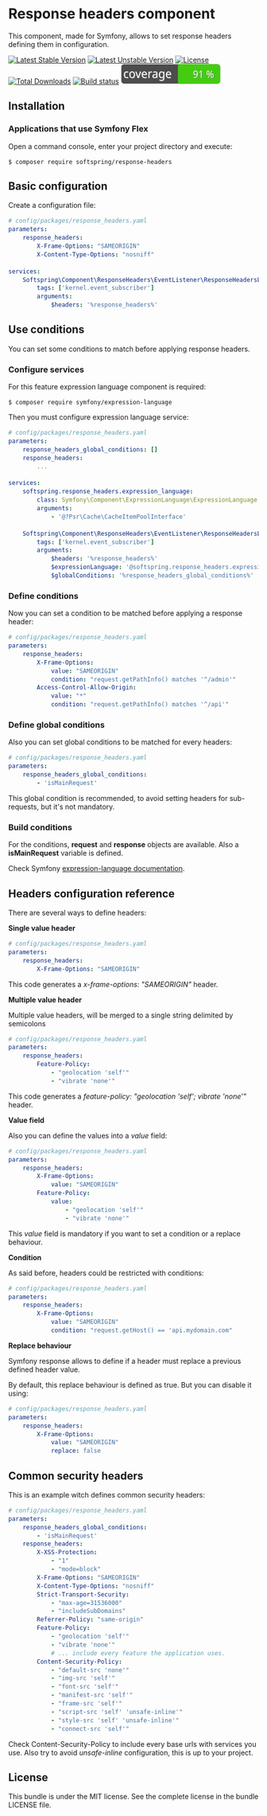 # Response headers component

This component, made for Symfony, allows to set response headers defining them in configuration.

[![Latest Stable Version](https://poser.pugx.org/softspring/response-headers/v/stable.svg)](https://packagist.org/packages/softspring/response-headers)
[![Latest Unstable Version](https://poser.pugx.org/softspring/response-headers/v/unstable.svg)](https://packagist.org/packages/softspring/response-headers)
[![License](https://poser.pugx.org/softspring/response-headers/license.svg)](https://packagist.org/packages/softspring/response-headers)
[![Total Downloads](https://poser.pugx.org/softspring/response-headers/downloads)](https://packagist.org/packages/softspring/response-headers)
[![Build status](https://github.com/softspring/response-headers/actions/workflows/php.yml/badge.svg?branch=5.2)](https://github.com/softspring/response-headers/actions/workflows/php.yml)
![Coverage](https://raw.githubusercontent.com/softspring/response-headers/5.2/.github/badges/coverage.svg)

## Installation

### Applications that use Symfony Flex

Open a command console, enter your project directory and execute:

```console
$ composer require softspring/response-headers
```

## Basic configuration

Create a configuration file:

```yaml
# config/packages/response_headers.yaml
parameters:
    response_headers:
        X-Frame-Options: "SAMEORIGIN"
        X-Content-Type-Options: "nosniff"

services:
    Softspring\Component\ResponseHeaders\EventListener\ResponseHeadersListener:
        tags: ['kernel.event_subscriber']
        arguments:
            $headers: '%response_headers%'
```

## Use conditions 

You can set some conditions to match before applying response headers.

### Configure services

For this feature expression language component is required:

```console
$ composer require symfony/expression-language
```

Then you must configure expression language service:

```yaml
# config/packages/response_headers.yaml
parameters:
    response_headers_global_conditions: []
    response_headers:
        ...

services:
    softspring.response_headers.expression_language:
        class: Symfony\Component\ExpressionLanguage\ExpressionLanguage
        arguments:
            - '@?Psr\Cache\CacheItemPoolInterface'

    Softspring\Component\ResponseHeaders\EventListener\ResponseHeadersListener:
        tags: ['kernel.event_subscriber']
        arguments:
            $headers: '%response_headers%'
            $expressionLanguage: '@softspring.response_headers.expression_language'
            $globalConditions: '%response_headers_global_conditions%'
```

### Define conditions

Now you can set a condition to be matched before applying a response header:

```yaml
# config/packages/response_headers.yaml
parameters:
    response_headers:
        X-Frame-Options: 
            value: "SAMEORIGIN"
            condition: "request.getPathInfo() matches '^/admin'"
        Access-Control-Allow-Origin:
            value: "*"
            condition: "request.getPathInfo() matches '^/api'"
```

### Define global conditions

Also you can set global conditions to be matched for every headers:

```yaml
# config/packages/response_headers.yaml
parameters:
    response_headers_global_conditions:
        - 'isMainRequest'
```

This global condition is recommended, to avoid setting headers for sub-requests, but it's not mandatory.

### Build conditions

For the conditions, **request** and **response** objects are available. Also a **isMainRequest** variable is defined.

Check Symfony [expression-language documentation](https://symfony.com/doc/current/components/expression_language/syntax.html).

## Headers configuration reference

There are several ways to define headers:

**Single value header**

```yaml
# config/packages/response_headers.yaml
parameters:
    response_headers:
        X-Frame-Options: "SAMEORIGIN" 
```

This code generates a *x-frame-options: "SAMEORIGIN"* header.

**Multiple value header**

Multiple value headers, will be merged to a single string delimited by semicolons

```yaml
# config/packages/response_headers.yaml
parameters:
    response_headers:
        Feature-Policy:
            - "geolocation 'self'"
            - "vibrate 'none'" 
```

This code generates a *feature-policy: "geolocation 'self'; vibrate 'none'"* header.

**Value field**

Also you can define the values into a *value* field:

```yaml
# config/packages/response_headers.yaml
parameters:
    response_headers:
        X-Frame-Options: 
            value: "SAMEORIGIN" 
        Feature-Policy:
            value:
                - "geolocation 'self'"
                - "vibrate 'none'" 
```

This *value* field is mandatory if you want to set a condition or a replace behaviour.

**Condition**

As said before, headers could be restricted with conditions:

```yaml
# config/packages/response_headers.yaml
parameters:
    response_headers:
        X-Frame-Options: 
            value: "SAMEORIGIN"
            condition: "request.getHost() == 'api.mydomain.com"
```

**Replace behaviour**

Symfony response allows to define if a header must replace a previous defined header value. 

By default, this replace behaviour is defined as true. But you can disable it using:

```yaml
# config/packages/response_headers.yaml
parameters:
    response_headers:
        X-Frame-Options: 
            value: "SAMEORIGIN"
            replace: false
```

## Common security headers

This is an example witch defines common security headers:

```yaml
# config/packages/response_headers.yaml
parameters:
    response_headers_global_conditions:
        - 'isMainRequest'
    response_headers:
        X-XSS-Protection:
            - "1"
            - "mode=block"
        X-Frame-Options: "SAMEORIGIN"
        X-Content-Type-Options: "nosniff"
        Strict-Transport-Security:
            - "max-age=31536000"
            - "includeSubDomains"
        Referrer-Policy: "same-origin"
        Feature-Policy:
            - "geolocation 'self'"
            - "vibrate 'none'"
            # ... include every feature the application uses.
        Content-Security-Policy:
            - "default-src 'none'"
            - "img-src 'self'"
            - "font-src 'self'"
            - "manifest-src 'self'"
            - "frame-src 'self'"
            - "script-src 'self' 'unsafe-inline'"
            - "style-src 'self' 'unsafe-inline'"
            - "connect-src 'self'"
```

Check Content-Security-Policy to include every base urls with services you use. Also try to avoid *unsafe-inline* configuration, this is up to your project. 

## License

This bundle is under the MIT license. See the complete license in the bundle LICENSE file.
